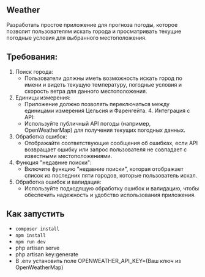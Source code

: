 ## Weather

Разработать простое приложение для прогноза погоды, которое позволит пользователям искать города и просматривать текущие погодные условия для выбранного местоположения.

## Требования:
1. Поиск города:
   - Пользователи должны иметь возможность искать город по имени и видеть текущую температуру, погодные условия и скорость ветра для данного местоположения.
2. Единицы измерения:
   - Приложение должно позволять переключаться между единицами
   измерения Цельсия и Фаренгейта. 4. Интеграция с API:
   - Используйте публичный API погоды (например, OpenWeatherMap) для получения текущих погодных данных.
3. Обработка ошибок:
   - Отображайте соответствующие сообщения об ошибках, если API
   возвращает ошибку или запрос пользователя не совпадает с известными
   местоположениями.
4. Функция "недавние поиски":
   - Включите функцию "недавние поиски", которая отображает список из последних пяти городов, которые пользователь искал.
5. Обработка ошибок и валидация:
   - Используйте подходящую обработку ошибок и валидацию, чтобы
   обеспечить надежность и удобство использования приложения.

## Как запустить

- `composer install`
- `npm install`
- `npm run dev`
- php artisan serve
- php artisan key:generate
- В .env установить поле OPENWEATHER_API_KEY=(Ваш ключ из OpenWeatherMap)

